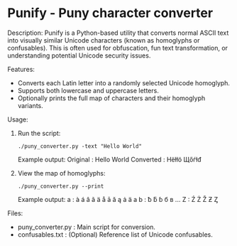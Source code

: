 # Punify - Puny character converter

Description:
Punify is a Python-based utility that converts normal ASCII text into visually similar Unicode characters (known as homoglyphs or confusables). This is often used for obfuscation, fun text transformation, or understanding potential Unicode security issues.

Features:
- Converts each Latin letter into a randomly selected Unicode homoglyph.
- Supports both lowercase and uppercase letters.
- Optionally prints the full map of characters and their homoglyph variants.

Usage:

1. Run the script:
    ```
   ./puny_converter.py -text "Hello World"
    ```
   Example output:
   Original :
       Hello World
   Converted :
       Нëłłö Щőѓłđ

3. View the map of homoglyphs:
    ```
   ./puny_converter.py --print
    ```
   Example output:
   a : à á â ã ä å ā ă ą ȧ ӓ а 
   b : ƀ ƃ ɓ б в 
   ...
   Z : Ź Ż Ž Ƶ Ȥ

Files:
- puny_converter.py : Main script for conversion.
- confusables.txt : (Optional) Reference list of Unicode confusables.
